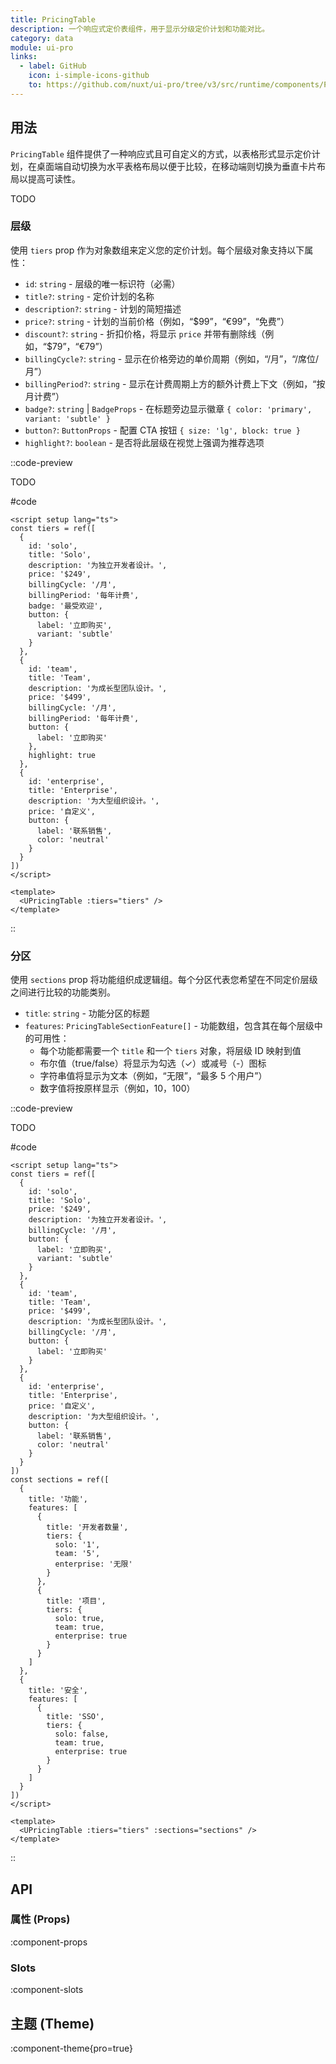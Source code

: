 ```yaml
---
title: PricingTable
description: 一个响应式定价表组件，用于显示分级定价计划和功能对比。
category: data
module: ui-pro
links:
  - label: GitHub
    icon: i-simple-icons-github
    to: https://github.com/nuxt/ui-pro/tree/v3/src/runtime/components/PricingTable.vue
---
```


## 用法
`PricingTable` 组件提供了一种响应式且可自定义的方式，以表格形式显示定价计划，在桌面端自动切换为水平表格布局以便于比较，在移动端则切换为垂直卡片布局以提高可读性。

TODO

### 层级

使用 `tiers` prop 作为对象数组来定义您的定价计划。每个层级对象支持以下属性：

* `id`: `string` - 层级的唯一标识符（必需）
* `title?`: `string` - 定价计划的名称
* `description?`: `string` - 计划的简短描述
* `price?`: `string` - 计划的当前价格（例如，“$99”，“€99”，“免费”）
* `discount?`: `string` - 折扣价格，将显示 `price` 并带有删除线（例如，“$79”，“€79”）
* `billingCycle?`: `string` - 显示在价格旁边的单价周期（例如，“/月”，“/席位/月”）
* `billingPeriod?`: `string` - 显示在计费周期上方的额外计费上下文（例如，“按月计费”）
* `badge?`: `string` | `BadgeProps` - 在标题旁边显示徽章 `{ color: 'primary', variant: 'subtle' }`
* `button?`: `ButtonProps` - 配置 CTA 按钮 `{ size: 'lg', block: true }`
* `highlight?`: `boolean` - 是否将此层级在视觉上强调为推荐选项

::code-preview

TODO

#code
```vue
<script setup lang="ts">
const tiers = ref([
  {
    id: 'solo',
    title: 'Solo',
    description: '为独立开发者设计。',
    price: '$249',
    billingCycle: '/月',
    billingPeriod: '每年计费',
    badge: '最受欢迎',
    button: {
      label: '立即购买',
      variant: 'subtle'
    }
  },
  {
    id: 'team',
    title: 'Team',
    description: '为成长型团队设计。',
    price: '$499',
    billingCycle: '/月',
    billingPeriod: '每年计费',
    button: {
      label: '立即购买'
    },
    highlight: true
  },
  {
    id: 'enterprise',
    title: 'Enterprise',
    description: '为大型组织设计。',
    price: '自定义',
    button: {
      label: '联系销售',
      color: 'neutral'
    }
  }
])
</script>

<template>
  <UPricingTable :tiers="tiers" />
</template>
```
::

### 分区

使用 `sections` prop 将功能组织成逻辑组。每个分区代表您希望在不同定价层级之间进行比较的功能类别。

* `title`: `string` - 功能分区的标题
* `features`: `PricingTableSectionFeature[]` - 功能数组，包含其在每个层级中的可用性：
  * 每个功能都需要一个 `title` 和一个 `tiers` 对象，将层级 ID 映射到值
  * 布尔值（true/false）将显示为勾选（✓）或减号（-）图标
  * 字符串值将显示为文本（例如，“无限”，“最多 5 个用户”）
  * 数字值将按原样显示（例如，10，100）

::code-preview

TODO

#code
```vue
<script setup lang="ts">
const tiers = ref([
  {
    id: 'solo',
    title: 'Solo',
    price: '$249',
    description: '为独立开发者设计。',
    billingCycle: '/月',
    button: {
      label: '立即购买',
      variant: 'subtle'
    }
  },
  {
    id: 'team',
    title: 'Team',
    price: '$499',
    description: '为成长型团队设计。',
    billingCycle: '/月',
    button: {
      label: '立即购买'
    }
  },
  {
    id: 'enterprise',
    title: 'Enterprise',
    price: '自定义',
    description: '为大型组织设计。',
    button: {
      label: '联系销售',
      color: 'neutral'
    }
  }
])
const sections = ref([
  {
    title: '功能',
    features: [
      {
        title: '开发者数量',
        tiers: {
          solo: '1',
          team: '5',
          enterprise: '无限'
        }
      },
      {
        title: '项目',
        tiers: {
          solo: true,
          team: true,
          enterprise: true
        }
      }
    ]
  },
  {
    title: '安全',
    features: [
      {
        title: 'SSO',
        tiers: {
          solo: false,
          team: true,
          enterprise: true
        }
      }
    ]
  }
])
</script>

<template>
  <UPricingTable :tiers="tiers" :sections="sections" />
</template>
```
::

## API

### 属性 (Props)

:component-props

### Slots

:component-slots

## 主题 (Theme)

:component-theme{pro=true}

